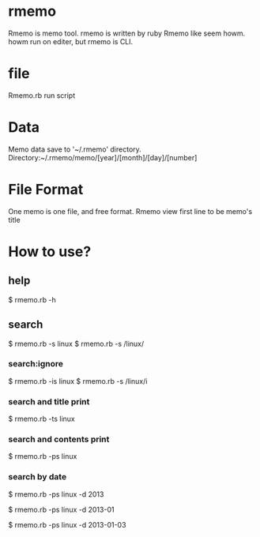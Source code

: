 # rmemo
Rmemo is memo tool. rmemo is written by ruby
Rmemo like seem howm. howm run on editer, but rmemo is CLI.

# file
Rmemo.rb run script

# Data
Memo data save to '~/.rmemo' directory.
Directory:~/.rmemo/memo/[year]/[month]/[day]/[number]

# File Format
One memo is one file, and free format.
Rmemo view first line to be memo's title

# How to use?
## help
   $ rmemo.rb -h

## search
   $ rmemo.rb -s linux
   $ rmemo.rb -s /linux/

### search:ignore
   $ rmemo.rb -is linux
   $ rmemo.rb -s /linux/i

### search and title print
   $ rmemo.rb -ts linux

### search and contents print
   $ rmemo.rb -ps linux

### search by date
   $ rmemo.rb -ps linux -d 2013

   $ rmemo.rb -ps linux -d 2013-01

   $ rmemo.rb -ps linux -d 2013-01-03

